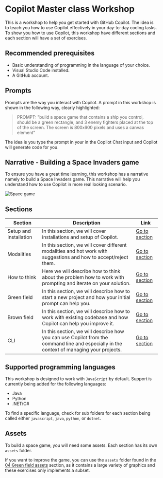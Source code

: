 # Copilot Master class Workshop
 
This is a workshop to help you get started with GitHub Copilot. The idea is to teach you how to use Copilot effectively in your day-to-day coding tasks. To show you how to use Copilot, this workshop have different sections and each section will have a set of exercises.

## Recommended prerequisites

- Basic understanding of programming in the language of your choice.
- Visual Studio Code installed.
- A GitHub account. 

## Prompts

Prompts are the way you interact with Copilot. A prompt in this workshop is shown in the following way, clearly highlighted:

> PROMPT: "build a space game that contains a ship you control, should be a green rectangle, and 3 enemy fighters placed at the top of the screen. The screen is 800x600 pixels and uses a canvas element"

The idea is you type the prompt in your in the Copilot Chat input and Copilot will generate code for you.

## Narrative - Building a Space Invaders game

To ensure you have a great time learning, this workshop has a narrative namely to build a Space Invaders game. This narrative will help you understand how to use Copilot in more real looking scenario.

![Space game](./06%20cli/copilot-cli-gif.gif)

## Sections

| Section | Description | Link |
| --- | --- | --- |
| Setup and installation | In this section, we will cover installations and setup of Copilot. | [Go to section](./01%20Setup%20and%20installation/README.md) |
| Modalities | In this section, we will cover different modalities and hot work with suggestions and how to accept/reject them. | [Go to section](./02%20Modalities/README.md) |
| How to think | Here we will describe how to think about the problem how to work with prompting and iterate on your solution. | [Go to section](./03%20How%20to%20think/README.md) |
| Green field | In this section, we will describe how to start a new project and how your initial prompt can help you. | [Go to section](./04%20Green%20field/README.md) |
| Brown field | In this section, we will describe how to work with existing codebase and how Copilot can help you improve it. | [Go to section](./05%20Brown%20field/README.md) |
| CLI | In this section, we will describe how you can use Copilot from the command line and especially in the context of managing your projects. | [Go to section](./06%20CLI/README.md) |
## Supported programming languages

This workshop is designed to work with `JavaScript` by default. Support is currently being added for the following languages:

- Java
- Python
- .NET/C#

To find a specific language, check for sub folders for each section being called either `javascript`, `java`, `python`, or `dotnet`.

## Assets

To build a space game, you will need some assets. Each section has its own `assets` folder.

If you want to improve the game, you can use the `assets` folder found in the [04 Green field assets](./04-green-field/assets/) section, as it contains a large variety of graphics and these exercises only implements a subset.
